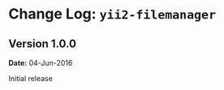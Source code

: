 Change Log: `yii2-filemanager`
=======================

## Version 1.0.0

**Date:** 04-Jun-2016

Initial release

